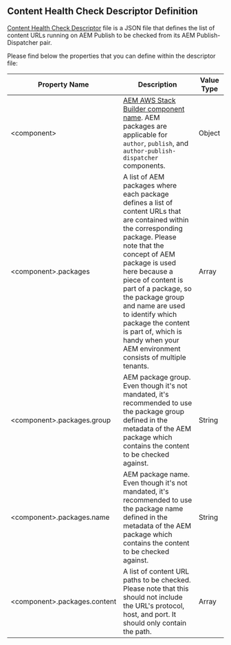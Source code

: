 Content Health Check Descriptor Definition
------------------------------------------

[Content Health Check Descriptor](descriptors.md#content-health-check-descriptor) file is a JSON file that defines the list of content URLs running on AEM Publish to be checked from its AEM Publish-Dispatcher pair.

Please find below the properties that you can define within the descriptor file:

| Property Name | Description | Value Type |
|---------------|-------------|------------|
| \<component> | [AEM AWS Stack Builder component name](https://github.com/shinesolutions/aem-aws-stack-builder#aem-aws-stack-builder). AEM packages are applicable for `author`, `publish`, and `author-publish-dispatcher` components. | Object |
| \<component>.packages | A list of AEM packages where each package defines a list of content URLs that are contained within the corresponding package. Please note that the concept of AEM package is used here because a piece of content is part of a package, so the package group and name are used to identify which package the content is part of, which is handy when your AEM environment consists of multiple tenants. | Array |
| \<component>.packages.group | AEM package group. Even though it's not mandated, it's recommended to use the package group defined in the metadata of the AEM package which contains the content to be checked against. | String |
| \<component>.packages.name | AEM package name. Even though it's not mandated, it's recommended to use the package name defined in the metadata of the AEM package which contains the content to be checked against. | String |
| \<component>.packages.content | A list of content URL paths to be checked. Please note that this should not include the URL's protocol, host, and port. It should only contain the path. | Array |
